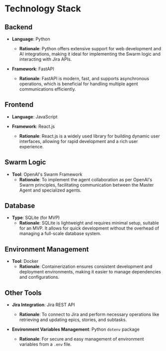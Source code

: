 # Technology Stack

## Backend

- **Language**: Python
  - **Rationale**: Python offers extensive support for web development and AI integrations, making it ideal for implementing the Swarm logic and interacting with Jira APIs.

- **Framework**: FastAPI
  - **Rationale**: FastAPI is modern, fast, and supports asynchronous operations, which is beneficial for handling multiple agent communications efficiently.

## Frontend

- **Language**: JavaScript

- **Framework**: React.js
  - **Rationale**: React.js is a widely used library for building dynamic user interfaces, allowing for rapid development and a rich user experience.

## Swarm Logic

- **Tool**: OpenAI's Swarm Framework
  - **Rationale**: To implement the agent collaboration as per OpenAI's Swarm principles, facilitating communication between the Master Agent and specialized agents.

## Database

- **Type**: SQLite (for MVP)
  - **Rationale**: SQLite is lightweight and requires minimal setup, suitable for an MVP. It allows for quick development without the overhead of managing a full-scale database system.

## Environment Management

- **Tool**: Docker
  - **Rationale**: Containerization ensures consistent development and deployment environments, making it easier to manage dependencies and configurations.

## Other Tools

- **Jira Integration**: Jira REST API
  - **Rationale**: To connect to Jira and perform necessary operations like retrieving and updating epics, stories, and subtasks.

- **Environment Variables Management**: Python `dotenv` package
  - **Rationale**: For secure and easy management of environment variables from a `.env` file.
